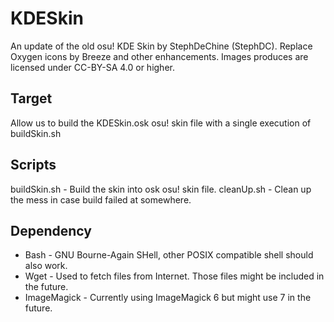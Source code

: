 # KDESkin
An update of the old osu! KDE Skin by StephDeChine (StephDC). Replace Oxygen icons by Breeze and other enhancements. Images produces are licensed under CC-BY-SA 4.0 or higher.

## Target
Allow us to build the KDESkin.osk osu! skin file with a single execution of buildSkin.sh

## Scripts
buildSkin.sh - Build the skin into osk osu! skin file.
cleanUp.sh - Clean up the mess in case build failed at somewhere.

## Dependency
- Bash - GNU Bourne-Again SHell, other POSIX compatible shell should also work.
- Wget - Used to fetch files from Internet. Those files might be included in the future.
- ImageMagick - Currently using ImageMagick 6 but might use 7 in the future.
